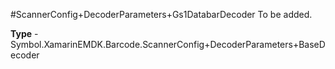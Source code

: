 #ScannerConfig+DecoderParameters+Gs1DatabarDecoder
To be added.

**Type** - Symbol.XamarinEMDK.Barcode.ScannerConfig+DecoderParameters+BaseDecoder



